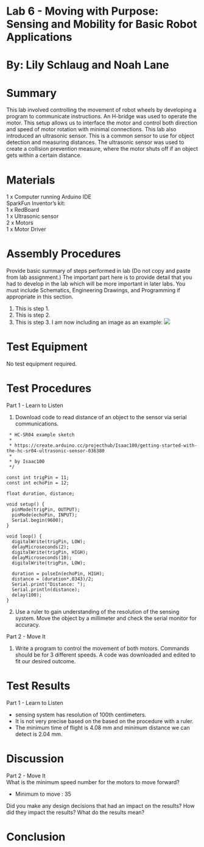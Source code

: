 # Lab 6 -  Moving with Purpose: Sensing and Mobility for Basic Robot Applications
# By: Lily Schlaug and Noah Lane
# Summary
This lab involved controlling the movement of robot wheels by developing a program to communicate instructions. An H-bridge was used to operate the motor. This setup allows us to interface the motor and control both direction and speed of motor rotation with minimal connections. This lab also introduced an ultrasonic sensor. This is a common sensor to use for object detection and measuring distances. The ultrasonic sensor was used to create a collision prevention measure, where the motor shuts off if an object gets within a certain distance.  

# Materials
1 x Computer running Arduino IDE   
SparkFun Inventor’s kit:   
1 x RedBoard   
1 x Ultrasonic sensor   
2 x Motors   
1 x Motor Driver   

# Assembly Procedures
Provide basic summary of steps performed in lab (Do not copy and paste from lab assignment.) The important part here is to provide detail that you had to develop in the lab which will be more important in later labs.
You must include Schematics, Engineering Drawings, and Programming if appropriate in this section.
1. This is step 1.
2. This is step 2.
3. This is step 3.
I am now including an image as an example: 
![](https://github.com/joedvorak/BAE305-Sp19-Lab1/blob/master/Repository%20Creation.png)

# Test Equipment
No test equipment required. 

# Test Procedures
Part 1 - Learn to Listen    
1. Download code to read distance of an object to the sensor via serial communications.    
```/*
 * HC-SR04 example sketch
 *
 * https://create.arduino.cc/projecthub/Isaac100/getting-started-with-the-hc-sr04-ultrasonic-sensor-036380
 *
 * by Isaac100
 */

const int trigPin = 11;
const int echoPin = 12;

float duration, distance;

void setup() {
  pinMode(trigPin, OUTPUT);
  pinMode(echoPin, INPUT);
  Serial.begin(9600);
}

void loop() {
  digitalWrite(trigPin, LOW);
  delayMicroseconds(2);
  digitalWrite(trigPin, HIGH);
  delayMicroseconds(10);
  digitalWrite(trigPin, LOW);

  duration = pulseIn(echoPin, HIGH);
  distance = (duration*.0343)/2;
  Serial.print("Distance: ");
  Serial.println(distance);
  delay(100);
}
```
2. Use a ruler to gain understanding of the resolution of the sensing system. Move the object by a millimeter and check the serial monitor for accuracy.     

Part 2 - Move It    
1. Write a program to control the movement of both motors. Commands should be for 3 different speeds. A code was downloaded and edited to fit our desired outcome. 

# Test Results
Part 1 - Learn to Listen   
- sensing system has resolution of 100th centimeters.
- It is not very precise based on the based on the procedure with a ruler. 
- The minimum time of flight is 4.08 mm and minimum distance we can detect is 2.04 mm. 

# Discussion
Part 2 - Move It    
What is the minimum speed number for the motors to move forward?   
- Minimum to move : 35 

Did you make any design decisions that had an impact on the results? How did they impact the results? What do the results mean?

# Conclusion
